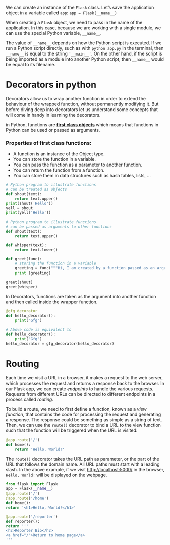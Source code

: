 We can create an instance of the `Flask` class. Let’s save the application object in a variable called `app`:
`app = Flask(__name__)`

When creating a `Flask` object, we need to pass in the name of the application. In this case, because we are working with a single module, we can use the special Python variable, `__name__`.

The value of `__name__` depends on how the Python script is executed. If we run a Python script directly, such as with `python app.py` in the terminal, then `__name__` is equal to the string `'__main__'`. On the other hand, if the script is being imported as a module into another Python script, then `__name__` would be equal to its filename.

# Decorators in python
Decorators allow us to wrap another function in order to extend the behaviour of the wrapped function, without permanently modifying it. But before diving deep into decorators let us understand some concepts that will come in handy in learning the decorators.

in Python, functions are [**first class objects**](https://www.geeksforgeeks.org/first-class-functions-python/) which means that functions in Python can be used or passed as arguments. 

### **Properties of first class functions:**
- A function is an instance of the Object type.
- You can store the function in a variable.
- You can pass the function as a parameter to another function.
- You can return the function from a function.
- You can store them in data structures such as hash tables, lists, ...
```python
# Python program to illustrate functions 
# can be treated as objects 
def shout(text): 
	return text.upper() 
print(shout('Hello')) 
yell = shout 
print(yell('Hello')) 

# Python program to illustrate functions 
# can be passed as arguments to other functions 
def shout(text): 
	return text.upper() 

def whisper(text): 
	return text.lower() 

def greet(func): 
	# storing the function in a variable 
	greeting = func("""Hi, I am created by a function passed as an argument.""") 
	print (greeting) 

greet(shout) 
greet(whisper) 
```
In Decorators, functions are taken as the argument into another function and then called inside the wrapper function.


```python
@gfg_decorator
def hello_decorator():
    print("Gfg")

# Above code is equivalent to 
def hello_decorator():
    print("Gfg") 
hello_decorator = gfg_decorator(hello_decorator)

```

# Routing
Each time we visit a URL in a browser, it makes a request to the web server, which processes the request and returns a response back to the browser. In our Flask app, we can create _endpoints_ to handle the various requests. Requests from different URLs can be directed to different endpoints in a process called _routing_.

To build a route, we need to first define a function, known as a _view function_, that contains the code for processing the request and generating a response. The response could be something as simple as a string of text. Then, we can use the `route()` decorator to bind a URL to the view function such that the function will be triggered when the URL is visited:
```python
@app.route('/')
def home():    
	return 'Hello, World!'
```
The `route()` decorator takes the URL path as parameter, or the part of the URL that follows the domain name. All URL paths must start with a leading slash. In the above example, if we visit [http://localhost:5000/](http://localhost:5000/) in the browser, `Hello, World!` will be displayed on the webpage.


```python
from flask import Flask
app = Flask(__name__)
@app.route('/')
@app.route('/home')
def home():
return '<h1>Hello, World!</h1>'

@app.route('/reporter')
def reporter():
return '''
<h2>Reporter Bio</h2>
<a href="/">Return to home page</a>
'''
```
